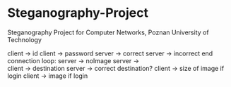 Steganography-Project
=====================

Steganography Project for Computer Networks, Poznan University of Technology

client -> id
client -> password 
server -> correct							server -> incorrect
											end connection
loop:
  server -> noImage							server ->							 
  client -> destination
  server -> correct destination?
  client -> size of image if login
  client -> image if login
